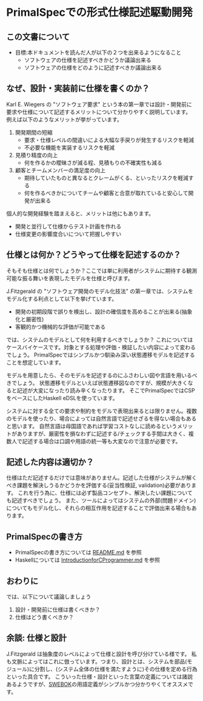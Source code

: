 PrimalSpecでの形式仕様記述駆動開発
===================================

この文書について
-----------------

* 目標:本ドキュメントを読んだ人が以下の２つを出来るようになること
    * ソフトウェアの仕様を記述すべきかどうか議論出来る
    * ソフトウェアの仕様をどのように記述すべきか議論出来る


なぜ、設計・実装前に仕様を書くのか？
--------------------------------------

Karl E. Wiegers の "ソフトウェア要求" という本の第一章では設計・開発前に要求や仕様について記述するメリットについて分かりやすく説明しています。
例えば以下のようなメリットが挙がっています。

1. 開発期間の短縮
    * 要求・仕様レベルの間違いによる大幅な手戻りが発生するリスクを軽減
    * 不必要な機能を実装するリスクを軽減
2. 見積り精度の向上
    * 何を作るかの曖昧さが減る程、見積もりの不確実性も減る
3. 顧客とチームメンバーの満足度の向上
    * 期待していたものと異なるとクレームがくる、といったリスクを軽減する
    * 何を作るべきかについてチームや顧客と合意が取れていると安心して開発が出来る


個人的な開発経験を踏まえると、メリットは他にもあります。

* 開発と並行して仕様からテスト計画を作れる
* 仕様変更の影響度合いについて把握しやすい


仕様とは何か？どうやって仕様を記述するのか？
--------------------------------------------

そもそも仕様とは何でしょうか？ここでは単に利用者がシステムに期待する観測可能な振る舞いを表現したモデルを仕様と呼びます。


J.Fitzgerald の "ソフトウェア開発のモデル化技法" の第一章では、システムをモデル化する利点として以下を挙げています。

* 開発の初期段階で誤りを検出し、設計の確信度を高めることが出来る(抽象化と厳密性)
* 客観的かつ機械的な評価が可能である


では、システムのモデルとして何を利用するべきでしょうか？
これについてはケースバイケースです。対象とする処理や評価・検証したい内容によって変わるでしょう。
PrimalSpecではシンプルかつ馴染み深い状態遷移モデルを記述することを想定しています。


モデルを用意したら、そのモデルを記述するのにふさわしい図や言語を用いるべきでしょう。
状態遷移モデルといえば状態遷移図なのですが、規模が大きくなると記述が大変になったり読み辛くなったります。
そこでPrimalSpecではCSPをベースにしたHaskell eDSLを使っています。


システムに対する全ての要求や制約をモデルで表現出来るとは限りません。複数のモデルを使ったり、場合によっては自然言語で記述せざるを得ない場合もあると思います。
自然言語は母国語であれば学習コストなしに読めるというメリットがありますが、厳密性を損なわずに記述する/チェックする手間は大きく、複数人で記述する場合は口調や用語の統一等も大変なので注意が必要です。



記述した内容は適切か？
--------------------------------------------

仕様はただ記述するだけでは意味がありません。記述した仕様がシステムが解くべき課題を解決しうるかどうかを評価する(妥当性検証, validation)必要があります。
これを行う為に、仕様には必ず製品コンセプト、解決したい課題についても記述すべきでしょう。
また、ツールによってはシステムの外部(問題ドメイン)についてもモデル化し、それらの相互作用を記述することで評価出来る場合もあります。


PrimalSpecの書き方
-------------------

* PrimalSpecの書き方については [README.md](https://github.com/yksym/primalspec/blob/master/README.md) を参照
* Haskellについては [IntroductionforCProgrammer.md](https://github.com/yksym/primalspec/blob/master/doc/IntroForCProgrammer.md) を参照

おわりに
-----------

では、以下について議論しましょう

1. 設計・開発前に仕様は書くべきか？
1. 仕様はどう書くべきか？


余談: 仕様と設計
----------------

J.Fitzgerald は抽象度のレベルによって仕様と設計を呼び分けている様です。
私も文脈によってはこれに倣っています。つまり、設計とは、システムを部品(モジュール)に分割し、(システム全体の仕様を満たすように)その仕様を定める行為といった具合です。
こういった仕様・設計といった言葉の定義については諸説あるようですが、[SWEBOK](http://swebokwiki.org/)の用語定義がシンプルかつ分かりやくてオススメです。


